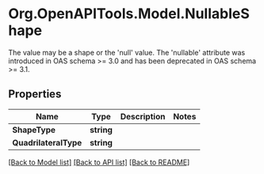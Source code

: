 # Org.OpenAPITools.Model.NullableShape
The value may be a shape or the 'null' value. The 'nullable' attribute was introduced in OAS schema >= 3.0 and has been deprecated in OAS schema >= 3.1.

## Properties

Name | Type | Description | Notes
------------ | ------------- | ------------- | -------------
**ShapeType** | **string** |  | 
**QuadrilateralType** | **string** |  | 

[[Back to Model list]](../../README.md#documentation-for-models) [[Back to API list]](../../README.md#documentation-for-api-endpoints) [[Back to README]](../../README.md)

